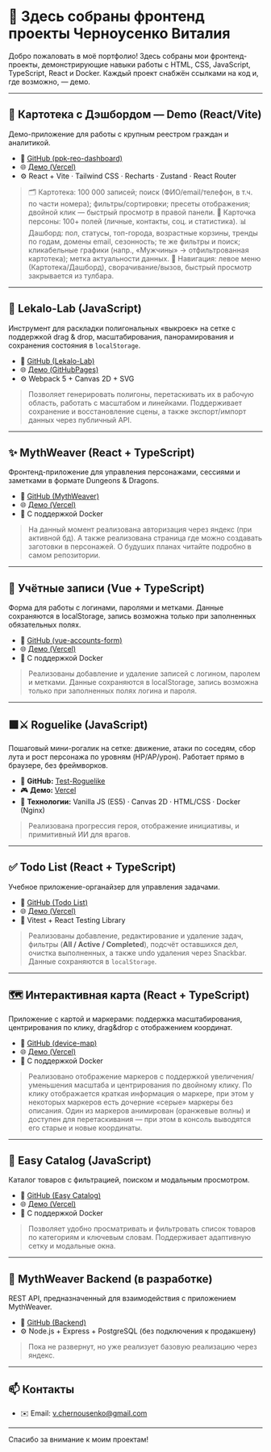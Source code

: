 # 🧩 Здесь собраны фронтенд проекты Черноусенко Виталия

Добро пожаловать в моё портфолио! Здесь собраны мои фронтенд-проекты, демонстрирующие навыки работы с HTML, CSS, JavaScript, TypeScript, React и Docker. Каждый проект снабжён ссылками на код и, где возможно, — демо.

---

## 🎯 Картотека с Дэшбордом — Demo (React/Vite)
Демо-приложение для работы с крупным реестром граждан и аналитикой.

- 🔗 [GitHub (ppk-reo-dashboard)](https://github.com/ColdCactus528/ppk-reo-dashboard)
- 🌐 [Демо (Vercel)](https://ppk-reo-dashboard.vercel.app/registry)
- ⚙️ React + Vite · Tailwind CSS · Recharts · Zustand · React Router

> 🗂️ Картотека: 100 000 записей; поиск (ФИО/email/телефон, в т.ч. по части номера); фильтры/сортировки; пресеты отображения; двойной клик — быстрый просмотр в правой панели.
> 👤 Карточка персоны: 100+ полей (личные, контакты, соц. и статистика).
> 📊 Дашборд: пол, статусы, топ-города, возрастные корзины, тренды по годам, домены email, сезонность; те же фильтры и поиск; кликабельные графики (напр., «Мужчины» → отфильтрованная картотека); метка актуальности данных.
> 🧭 Навигация: левое меню (Картотека/Дашборд), сворачивание/вызов, быстрый просмотр закрывается из тулбара.

---

## 🎯 Lekalo-Lab (JavaScript)

Инструмент для раскладки полигональных «выкроек» на сетке с поддержкой drag & drop, масштабирования, панорамирования и сохранения состояния в `localStorage`.

- 🔗 [GitHub (Lekalo-Lab)](https://github.com/ColdCactus528/Lekalo-Lab)
- 🌐 [Демо (GitHubPages)](https://coldcactus528.github.io/Lekalo-Lab/)
- ⚙️ Webpack 5 + Canvas 2D + SVG  

> Позволяет генерировать полигоны, перетаскивать их в рабочую область, работать с масштабом и линейками. Поддерживает сохранение и восстановление сцены, а также экспорт/импорт данных через публичный API.

---

## ✨ MythWeaver (React + TypeScript)

Фронтенд-приложение для управления персонажами, сессиями и заметками в формате Dungeons & Dragons.

- 🔗 [GitHub (MythWeaver)](https://github.com/ColdCactus528/mythWeaver)
- 🌐 [Демо (Vercel)](https://myth-weaver-murex.vercel.app/)
- 🐳 С поддержкой Docker

> На данный момент реализована авторизация через яндекс (при активной бд). А также реализована страница где можно создавать заготовки в персонажей. О будуших планах читайте подробно в самом репозитории.

---

## 🧩 Учётные записи (Vue + TypeScript)
Форма для работы с логинами, паролями и метками. Данные сохраняются в localStorage, запись возможна только при заполненных обязательных полях.
- 🔗 [GitHub (vue-accounts-form)](https://github.com/ColdCactus528/vue-accounts-form)
- 🌐 [Демо (Vercel)](https://vue-accounts-form-xi.vercel.app/)
- 🐳 С поддержкой Docker

> Реализованы добавление и удаление записей с логином, паролем и метками. Данные сохраняются в localStorage, запись возможна только при заполненных полях логина и пароля.

---

## 🟩⚔️ Roguelike (JavaScript)

Пошаговый мини-рогалик на сетке: движение, атаки по соседям, сбор лута и рост персонажа по уровням (HP/AP/урон). Работает прямо в браузере, без фреймворков.

- 🔗 **GitHub:** [Test-Roguelike](https://github.com/ColdCactus528/Test-Roguelike)
- 🎮 **Демо:** [Vercel](https://test-roguelike.vercel.app/)
- 🧱 **Технологии:** Vanilla JS (ES5) · Canvas 2D · HTML/CSS · Docker (Nginx)

> Реализована прогрессия героя, отображение инициативы, и примитивный ИИ для врагов.
---

## ✅ Todo List (React + TypeScript)

Учебное приложение-органайзер для управления задачами.

- 🔗 [GitHub (Todo List)](https://github.com/ColdCactus528/todo-list)
- 🌐 [Демо (Vercel)](https://todo-list-bice-six.vercel.app/)
- 🧪 Vitest + React Testing Library

> Реализованы добавление, редактирование и удаление задач, фильтры (**All / Active / Completed**), подсчёт оставшихся дел, очистка выполненных, а также undo удаления через Snackbar. Данные сохраняются в `localStorage`.

---

## 🗺️ Интерактивная карта (React + TypeScript)
Приложение с картой и маркерами: поддержка масштабирования, центрирования по клику, drag&drop с отображением координат.
- 🔗 [GitHub (device-map)](https://github.com/ColdCactus528/device-map)
- 🌐 [Демо (Vercel)](https://device-map.vercel.app/)
- 🐳 С поддержкой Docker
  
> Реализовано отображение маркеров с поддержкой увеличения/уменьшения масштаба и центрирования по двойному клику. По клику отображается краткая информация о маркере, при этом у некоторых маркеров есть дочерние «серые» маркеры без описания. Один из маркеров анимирован (оранжевые волны) и доступен для перетаскивания — при этом в консоль выводятся его старые и новые координаты.
---

## 🛒 Easy Catalog (JavaScript)

Каталог товаров с фильтрацией, поиском и модальным просмотром.

- 🔗 [GitHub (Easy Catalog)](https://github.com/ColdCactus528/easy-catalog)
- 🌐 [Демо (Vercel)](https://easy-catalog-peach.vercel.app/)
- 🐳 С поддержкой Docker

> Позволяет удобно просматривать и фильтровать список товаров по категориям и ключевым словам. Поддерживает адаптивную сетку и модальные окна.

---

## 🧱 MythWeaver Backend (в разработке)

REST API, предназначенный для взаимодействия с приложением MythWeaver.

- 🔗 [GitHub (Backend)](https://github.com/ColdCactus528/mythWeaver-backend)
- ⚙️ Node.js + Express + PostgreSQL (без подключения к продакшену)

> Пока не развернут, но уже реализует базовую реализацию через яндекс.

---

## 📫 Контакты

- ✉️ Email: v.chernousenko@gmail.com

---

Спасибо за внимание к моим проектам!
